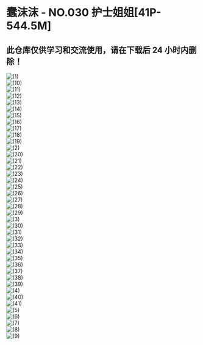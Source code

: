 ﻿# 蠢沫沫 - NO.030 护士姐姐[41P-544.5M]

## 此仓库仅供学习和交流使用，请在下载后 24 小时内删除！


![(1)](<蠢沫沫 - NO.030 护士姐姐[41P-544.5M]/(1).webp>)  
![(10)](<蠢沫沫 - NO.030 护士姐姐[41P-544.5M]/(10).webp>)  
![(11)](<蠢沫沫 - NO.030 护士姐姐[41P-544.5M]/(11).webp>)  
![(12)](<蠢沫沫 - NO.030 护士姐姐[41P-544.5M]/(12).webp>)  
![(13)](<蠢沫沫 - NO.030 护士姐姐[41P-544.5M]/(13).webp>)  
![(14)](<蠢沫沫 - NO.030 护士姐姐[41P-544.5M]/(14).webp>)  
![(15)](<蠢沫沫 - NO.030 护士姐姐[41P-544.5M]/(15).webp>)  
![(16)](<蠢沫沫 - NO.030 护士姐姐[41P-544.5M]/(16).webp>)  
![(17)](<蠢沫沫 - NO.030 护士姐姐[41P-544.5M]/(17).webp>)  
![(18)](<蠢沫沫 - NO.030 护士姐姐[41P-544.5M]/(18).webp>)  
![(19)](<蠢沫沫 - NO.030 护士姐姐[41P-544.5M]/(19).webp>)  
![(2)](<蠢沫沫 - NO.030 护士姐姐[41P-544.5M]/(2).webp>)  
![(20)](<蠢沫沫 - NO.030 护士姐姐[41P-544.5M]/(20).webp>)  
![(21)](<蠢沫沫 - NO.030 护士姐姐[41P-544.5M]/(21).webp>)  
![(22)](<蠢沫沫 - NO.030 护士姐姐[41P-544.5M]/(22).webp>)  
![(23)](<蠢沫沫 - NO.030 护士姐姐[41P-544.5M]/(23).webp>)  
![(24)](<蠢沫沫 - NO.030 护士姐姐[41P-544.5M]/(24).webp>)  
![(25)](<蠢沫沫 - NO.030 护士姐姐[41P-544.5M]/(25).webp>)  
![(26)](<蠢沫沫 - NO.030 护士姐姐[41P-544.5M]/(26).webp>)  
![(27)](<蠢沫沫 - NO.030 护士姐姐[41P-544.5M]/(27).webp>)  
![(28)](<蠢沫沫 - NO.030 护士姐姐[41P-544.5M]/(28).webp>)  
![(29)](<蠢沫沫 - NO.030 护士姐姐[41P-544.5M]/(29).webp>)  
![(3)](<蠢沫沫 - NO.030 护士姐姐[41P-544.5M]/(3).webp>)  
![(30)](<蠢沫沫 - NO.030 护士姐姐[41P-544.5M]/(30).webp>)  
![(31)](<蠢沫沫 - NO.030 护士姐姐[41P-544.5M]/(31).webp>)  
![(32)](<蠢沫沫 - NO.030 护士姐姐[41P-544.5M]/(32).webp>)  
![(33)](<蠢沫沫 - NO.030 护士姐姐[41P-544.5M]/(33).webp>)  
![(34)](<蠢沫沫 - NO.030 护士姐姐[41P-544.5M]/(34).webp>)  
![(35)](<蠢沫沫 - NO.030 护士姐姐[41P-544.5M]/(35).webp>)  
![(36)](<蠢沫沫 - NO.030 护士姐姐[41P-544.5M]/(36).webp>)  
![(37)](<蠢沫沫 - NO.030 护士姐姐[41P-544.5M]/(37).webp>)  
![(38)](<蠢沫沫 - NO.030 护士姐姐[41P-544.5M]/(38).webp>)  
![(39)](<蠢沫沫 - NO.030 护士姐姐[41P-544.5M]/(39).webp>)  
![(4)](<蠢沫沫 - NO.030 护士姐姐[41P-544.5M]/(4).webp>)  
![(40)](<蠢沫沫 - NO.030 护士姐姐[41P-544.5M]/(40).webp>)  
![(41)](<蠢沫沫 - NO.030 护士姐姐[41P-544.5M]/(41).webp>)  
![(5)](<蠢沫沫 - NO.030 护士姐姐[41P-544.5M]/(5).webp>)  
![(6)](<蠢沫沫 - NO.030 护士姐姐[41P-544.5M]/(6).webp>)  
![(7)](<蠢沫沫 - NO.030 护士姐姐[41P-544.5M]/(7).webp>)  
![(8)](<蠢沫沫 - NO.030 护士姐姐[41P-544.5M]/(8).webp>)  
![(9)](<蠢沫沫 - NO.030 护士姐姐[41P-544.5M]/(9).webp>)  
